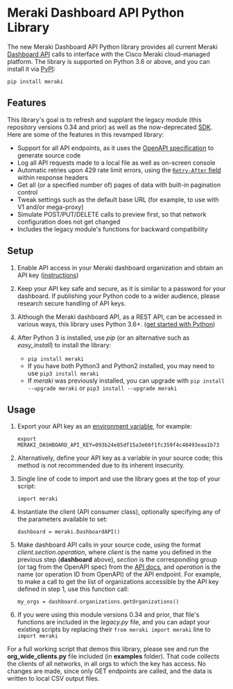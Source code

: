 # Meraki Dashboard API Python Library

The new Meraki Dashboard API Python library provides all current Meraki [Dashboard API](https://api.meraki.com/api_docs) calls to interface with the Cisco Meraki cloud-managed platform. The library is supported on Python 3.6 or above, and you can install it via [PyPI](https://pypi.org/project/meraki/):

    pip install meraki

## Features

This library's goal is to refresh and supplant the legacy module (this repository versions 0.34 and prior) as well as the now-deprecated [SDK](https://github.com/meraki/meraki-python-sdk). Here are some of the features in this revamped library:

* Support for all API endpoints, as it uses the [OpenAPI specification](https://api.meraki.com/api/v0/openapiSpec) to generate source code
* Log all API requests made to a local file as well as on-screen console
* Automatic retries upon 429 rate limit errors, using the [`Retry-After` field](https://developer.cisco.com/meraki/api/#/rest/guides/rate-limit-errors) within response headers
* Get all (or a specified number of) pages of data with built-in pagination control
* Tweak settings such as the default base URL (for example, to use with V1 and/or mega-proxy)
* Simulate POST/PUT/DELETE calls to preview first, so that network configuration does not get changed
* Includes the legacy module's functions for backward compatibility

## Setup

1. Enable API access in your Meraki dashboard organization and obtain an API key ([instructions](https://documentation.meraki.com/zGeneral_Administration/Other_Topics/The_Cisco_Meraki_Dashboard_API))

2. Keep your API key safe and secure, as it is similar to a password for your dashboard. If publishing your Python code to a wider audience, please research secure handling of API keys.

3. Although the Meraki dashboard API, as a REST API, can be accessed in various ways, this library uses Python 3.6+. ([get started with Python](https://wiki.python.org/moin/BeginnersGuide/NonProgrammers))

4. After Python 3 is installed, use _pip_ (or an alternative such as _easy_install_) to install the library:
    * `pip install meraki`
    * If you have both Python3 and Python2 installed, you may need to use `pip3 install meraki`
    * If _meraki_ was previously installed, you can upgrade with `pip install --upgrade meraki` or `pip3 install --upgrade meraki`

## Usage
1. Export your API key as an [environment variable](https://www.twilio.com/blog/2017/01/how-to-set-environment-variables.html), for example:

    `export MERAKI_DASHBOARD_API_KEY=093b24e85df15a3e66f1fc359f4c48493eaa1b73`

2. Alternatively, define your API key as a variable in your source code; this method is not recommended due to its inherent insecurity.

3. Single line of code to import and use the library goes at the top of your script:

    `import meraki`

4. Instantiate the client (API consumer class), optionally specifying any of the parameters available to set:

    `dashboard = meraki.DashboardAPI()`

5. Make dashboard API calls in your source code, using the format _client.section.operation_, where _client_ is the name you defined in the previous step (**dashboard** above), _section_ is the corresponding group (or tag from the OpenAPI spec) from the [API docs](https://developer.cisco.com/meraki/api/#/rest), and _operation_ is the name (or operation ID from OpenAPI) of the API endpoint. For example, to make a call to get the list of organizations accessible by the API key defined in step 1, use this function call:

    `my_orgs = dashboard.organizations.getOrganizations()`

6. If you were using this module versions 0.34 and prior, that file's functions are included in the _legacy.py_ file, and you can adapt your existing scripts by replacing their `from meraki import meraki` line to `import meraki`


For a full working script that demos this library, please see and run the **org_wide_clients.py** file included (in **examples** folder). That code collects the clients of all networks, in all orgs to which the key has access. No changes are made, since only GET endpoints are called, and the data is written to local CSV output files.
